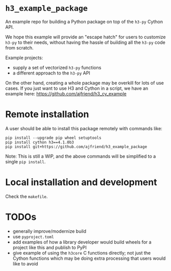 # `h3_example_package`

An example repo for building a Python package on top of the `h3-py` Cython API.

We hope this example will provide an "escape hatch" for users to customize `h3-py`
to their needs, without having the hassle of building all the `h3-py` code from scratch.

Example projects:

- supply a set of vectorized `h3-py` functions
- a different approach to the `h3-py` API

On the other hand, creating a whole package may be overkill for lots of use cases. If you just want to use
H3 and Cython in a script, we have an example here: https://github.com/ajfriend/h3_cy_example

# Remote installation

A user should be able to install this package remotely with commands like:

```
pip install --upgrade pip wheel setuptools
pip install cython h3==4.1.0b3
pip install git+https://github.com/ajfriend/h3_example_package
```

Note: This is still a WIP, and the above commands will be simplified to a single `pip install`.

# Local installation and development

Check the `makefile`.

# TODOs

- generally improve/modernize build
- use `pyproject.toml`
- add examples of how a library developer would build wheels for a project like this and publish to PyPI
- give example of using the `h3core` C functions directly; not just the Cython functions which may be doing extra processing that users would like to avoid
